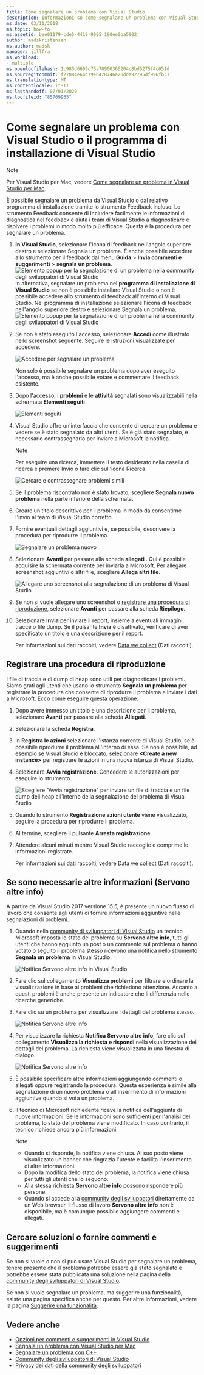```yaml
---
title: Come segnalare un problema con Visual Studio
description: Informazioni su come segnalare un problema con Visual Studio
ms.date: 03/11/2018
ms.topic: how-to
ms.assetid: bee01179-cde5-4419-9095-190ee0ba5902
author: madskristensen
ms.author: madsk
manager: jillfra
ms.workload:
- multiple
ms.openlocfilehash: 1c985d6699c75a78900366204c8bd5275f4c051d
ms.sourcegitcommit: f27084e64c79e6428746a20dda92795df996fb31
ms.translationtype: MT
ms.contentlocale: it-IT
ms.lasthandoff: 07/01/2020
ms.locfileid: "85769935"
---
```

# <a name="how-to-report-a-problem-with-visual-studio-or-visual-studio-installer"></a>Come segnalare un problema con Visual Studio o il programma di installazione di Visual Studio

> [!NOTE]
> Per Visual Studio per Mac, vedere [Come segnalare un problema in Visual Studio per Mac](/visualstudio/mac/report-a-problem).

È possibile segnalare un problema da Visual Studio o dal relativo programma di installazione tramite lo strumento Feedback incluso. Lo strumento Feedback consente di includere facilmente le informazioni di diagnostica nel feedback e aiuta i team di Visual Studio a diagnosticare e risolvere i problemi in modo molto più efficace. Questa è la procedura per segnalare un problema.

1. **In Visual Studio**, selezionare l'icona di feedback nell'angolo superiore destro e selezionare Segnala un problema. È anche possibile accedere allo strumento per il feedback dal menu **Guida**  >  **Invia commenti e suggerimenti**  >  **segnala un problema**.
![Elemento popup per la segnalazione di un problema nella community degli sviluppatori di Visual Studio](media/vsfeedbackentry.png) In alternativa, segnalare un problema nel **programma di installazione di Visual Studio** se non è possibile installare Visual Studio o non è possibile accedere allo strumento di feedback all'interno di Visual Studio.  Nel programma di installazione selezionare l'icona di feedback nell'angolo superiore destro e selezionare Segnala un problema.
![Elemento popup per la segnalazione di un problema nella community degli sviluppatori di Visual Studio](media/installer.png)

1. Se non è stato eseguito l'accesso, selezionare **Accedi** come illustrato nello screenshot seguente. Seguire le istruzioni visualizzate per accedere.

   ![Accedere per segnalare un problema](../ide/media/sign-in-new-ux.png)

   Non solo è possibile segnalare un problema dopo aver eseguito l'accesso, ma è anche possibile votare e commentare il feedback esistente.

1. Dopo l'accesso, i **problemi** e le **attività** segnalati sono visualizzabili nella schermata **Elementi seguiti**

   ![Elementi seguiti](../ide/media/items-i-follow.png)

1. Visual Studio offre un'interfaccia che consente di cercare un problema e vedere se è stato segnalato da altri utenti. Se è già stato segnalato, è necessario contrassegnarlo per inviare a Microsoft la notifica.
   > [!NOTE]
   > Per eseguire una ricerca, immettere il testo desiderato nella casella di ricerca e premere Invio o fare clic sull'icona Ricerca.

   ![Cercare e contrassegnare problemi simili](../ide/media/search-and-vote.png)

1. Se il problema riscontrato non è stato trovato, scegliere **Segnala nuovo problema** nella parte inferiore della schermata.

1. Creare un titolo descrittivo per il problema in modo da consentirne l'invio al team di Visual Studio corretto.

1. Fornire eventuali dettagli aggiuntivi e, se possibile, descrivere la procedura per riprodurre il problema.

   ![Segnalare un problema nuovo](../ide/media/report-new-problem.png)

1. Selezionare **Avanti** per passare alla scheda **allegati** . Qui è possibile acquisire la schermata corrente per inviarla a Microsoft. Per allegare screenshot aggiuntivi o altri file, scegliere **Allega altri file**.

   ![Allegare uno screenshot alla segnalazione di un problema di Visual Studio](media/report-a-problem-screenshot.png)

1. Se non si vuole allegare uno screenshot o [registrare una procedura di riproduzione](#record-a-repro), selezionare **Avanti** per passare alla scheda **Riepilogo**.

1. Selezionare **Invia** per inviare il report, insieme a eventuali immagini, tracce o file dump. Se il pulsante **Invia** è disattivato, verificare di aver specificato un titolo e una descrizione per il report.

   Per informazioni sui dati raccolti, vedere [Data we collect](developer-community-privacy.md#data-we-collect) (Dati raccolti).

## <a name="record-a-repro"></a>Registrare una procedura di riproduzione

I file di traccia e di dump di heap sono utili per diagnosticare i problemi. Siamo grati agli utenti che usano lo strumento **Segnala un problema** per registrare la procedura che consente di riprodurre il problema e inviare i dati a Microsoft. Ecco come eseguire questa operazione:

1. Dopo avere immesso un titolo e una descrizione per il problema, selezionare **Avanti** per passare alla scheda **Allegati**.

1. Selezionare la scheda **Registra**.

1. In **Registra le azioni** selezionare l'istanza corrente di Visual Studio, se è possibile riprodurre il problema all'interno di essa. Se non è possibile, ad esempio se Visual Studio è bloccato, selezionare **\<Create a new instance>** per registrare le azioni in una nuova istanza di Visual Studio.

1. Selezionare **Avvia registrazione**. Concedere le autorizzazioni per eseguire lo strumento.

   ![Scegliere "Avvia registrazione" per inviare un file di traccia e un file dump dell'heap all'interno della segnalazione del problema di Visual Studio](../ide/media/record-dialog-box.png)

1. Quando lo strumento **Registrazione azioni utente** viene visualizzato, seguire la procedura per riprodurre il problema.

1. Al termine, scegliere il pulsante **Arresta registrazione**.

1. Attendere alcuni minuti mentre Visual Studio raccoglie e comprime le informazioni registrate.

   Per informazioni sui dati raccolti, vedere [Data we collect](developer-community-privacy.md#data-we-collect) (Dati raccolti).

## <a name="when-further-information-is-needed-need-more-info"></a>Se sono necessarie altre informazioni (Servono altre info)

A partire da Visual Studio 2017 versione 15.5, è presente un nuovo flusso di lavoro che consente agli utenti di fornire informazioni aggiuntive nelle segnalazioni di problemi.

1. Quando nella [community di sviluppatori di Visual Studio](https://developercommunity.visualstudio.com/) un tecnico Microsoft imposta lo stato del problema su **Servono altre info**, tutti gli utenti che hanno aggiunto un post o un commento sul problema o hanno votato o seguito il problema stesso ricevono una notifica nello strumento **Segnala un problema** in Visual Studio.

   ![Notifica Servono altre info in Visual Studio](../ide/media/nmi-notification.png)

1. Fare clic sul collegamento **Visualizza problemi** per filtrare e ordinare la visualizzazione in base ai problemi che richiedono attenzione. Accanto a questi problemi è anche presente un indicatore che li differenzia nelle ricerche generiche.

1. Fare clic su un problema per visualizzare i dettagli del problema stesso.

   ![Notifica Servono altre info](../ide/media/nmi-details-view.png)

1. Per visualizzare la richiesta **Notifica Servono altre info**, fare clic sul collegamento **Visualizza la richiesta e rispondi** nella visualizzazione dei dettagli del problema. La richiesta viene visualizzata in una finestra di dialogo.

   ![Notifica Servono altre info](../ide/media/nmi-request.png)

1. È possibile specificare altre informazioni aggiungendo commenti o allegati oppure registrando la procedura. Questa esperienza è simile alla segnalazione di un nuovo problema o all'inserimento di informazioni aggiuntive quando si vota un problema.

1. Il tecnico di Microsoft richiedente riceve la notifica dell'aggiunta di nuove informazioni. Se le informazioni sono sufficienti per l'analisi del problema, lo stato del problema viene modificato. In caso contrario, il tecnico richiede ancora più informazioni.

   > [!NOTE]
   > * Quando si risponde, la notifica viene chiusa. Al suo posto viene visualizzato un banner che ringrazia l'utente e facilita l'inserimento di altre informazioni.
   > * Dopo la modifica dello stato del problema, la notifica viene chiusa per tutti gli utenti che lo seguono.
   > * Alla stessa richiesta **Servono altre info** possono rispondere più persone.
   > * Quando si accede alla [community degli sviluppatori](https://developercommunity.visualstudio.com/) direttamente da un Web browser, il flusso di lavoro **Servono altre info** non è disponibile, ma è comunque possibile aggiungere commenti e allegati.

## <a name="search-for-solutions-or-provide-feedback"></a>Cercare soluzioni o fornire commenti e suggerimenti

Se non si vuole o non si può usare Visual Studio per segnalare un problema, tenere presente che il problema potrebbe essere già stato segnalato e potrebbe essere stata pubblicata una soluzione nella pagina della [community degli sviluppatori di Visual Studio](https://developercommunity.visualstudio.com/).

Se non si vuole segnalare un problema, ma suggerire una funzionalità, esiste una pagina specifica anche per questo. Per altre informazioni, vedere la pagina [Suggerire una funzionalità](https://developercommunity.visualstudio.com/content/idea/post.html?space=8).

## <a name="see-also"></a>Vedere anche

* [Opzioni per commenti e suggerimenti in Visual Studio](../ide/feedback-options.md)
* [Segnala un problema con Visual Studio per Mac](/visualstudio/mac/report-a-problem)
* [Segnalare un problema con C++](/cpp/how-to-report-a-problem-with-the-visual-cpp-toolset)
* [Community degli sviluppatori di Visual Studio](https://developercommunity.visualstudio.com/)
* [Privacy dei dati della community degli sviluppatori](developer-community-privacy.md)
